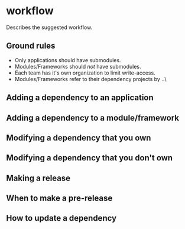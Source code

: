 # workflow
Describes the suggested workflow.

## Ground rules

- Only applications should have submodules.
- Modules/Frameworks should *not* have submodules.
- Each team has it's own organization to limit write-access.
- Modules/Frameworks refer to their dependency projects by ..\

## Adding a dependency to an application

## Adding a dependency to a module/framework

## Modifying a dependency that you own

## Modifying a dependency that you don't own

## Making a release

## When to make a pre-release

## How to update a dependency
